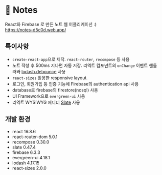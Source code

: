 # 📒 Notes
React와 Firebase 로 만든 노트 웹 어플리케이션 :)   
https://notes-d5c0d.web.app/

## 특이사항
- `create-react-app`으로 제작. `react-router`, `recompose` 등 사용
- 노트 작성 후 500ms 지나면 자동 저장. 리엑트 컴포넌트의 `onChange` 이벤트 핸들러와 [lodash.debounce](https://lodash.com/docs/4.17.15#debounce) 사용
- `react-sizes` 활용한 responsive layout. 
- 로그인, 회원가입 등 인증 기능에 Firebase의 authentication api 사용
- database로 firebase의 firestore(nosql) 사용
- UI Framework으로 `evergreen-ui` 사용 
- 리엑트 WYSIWYG 에디터 [Slate](https://www.slatejs.org/) 사용

## 개발 환경
- react 16.8.6
- react-router-dom 5.0.1
- recompose 0.30.0
- slate 0.47.4
- firebase 6.3.3
- evergreen-ui 4.18.1
- lodash 4.17.15
- react-sizes 2.0.0